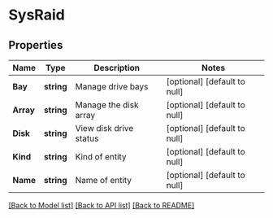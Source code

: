 # SysRaid

## Properties
Name | Type | Description | Notes
------------ | ------------- | ------------- | -------------
**Bay** | **string** | Manage drive bays | [optional] [default to null]
**Array** | **string** | Manage the disk array | [optional] [default to null]
**Disk** | **string** | View disk drive status | [optional] [default to null]
**Kind** | **string** | Kind of entity | [optional] [default to null]
**Name** | **string** | Name of entity | [optional] [default to null]

[[Back to Model list]](../README.md#documentation-for-models) [[Back to API list]](../README.md#documentation-for-api-endpoints) [[Back to README]](../README.md)


